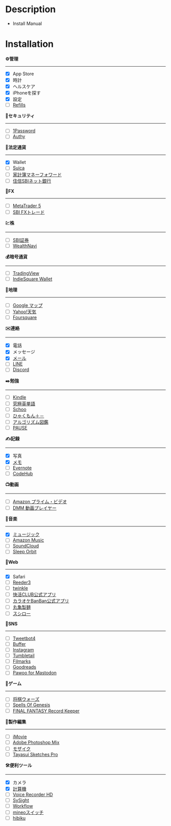 # Description
- Install Manual

# Installation
**⚙管理**
- - -
- [x] App Store
- [x] 時計
- [x] ヘルスケア
- [x] iPhoneを探す
- [x] 設定
- [ ] [Refills](https://itunes.apple.com/jp/app/refills-%E3%82%AB%E3%83%AC%E3%83%B3%E3%83%80%E3%83%BC-%E3%82%B9%E3%82%B1%E3%82%B8%E3%83%A5%E3%83%BC%E3%83%AB%E5%B8%B3-%E3%82%B7%E3%82%B9%E3%83%86%E3%83%A0%E6%89%8B%E5%B8%B3/id341691394?mt=8)

**🚨セキュリティ**
- - -
- [ ] [1Password](https://itunes.apple.com/jp/app/1password/id568903335?mt=8)
- [ ] [Authy](https://itunes.apple.com/jp/app/authy/id494168017?mt=8)

**🐚法定通貨**
- - -
- [x] Wallet
- [ ] [Suica](https://itunes.apple.com/jp/app/suica/id1156875272?mt=8)
- [ ] [家計簿マネーフォワード](https://itunes.apple.com/jp/app/%E5%AE%B6%E8%A8%88%E7%B0%BF%E3%83%9E%E3%83%8D%E3%83%BC%E3%83%95%E3%82%A9%E3%83%AF%E3%83%BC%E3%83%89-%E8%87%AA%E5%8B%95%E9%80%A3%E6%90%BA%E3%81%A7%E7%B0%A1%E5%8D%98-%E4%BA%BA%E6%B0%97%E3%81%AE%E5%AE%B6%E8%A8%88%E7%B0%BF/id594145971?mt=8) 
- [ ] [住信SBIネット銀行](https://itunes.apple.com/jp/app/%E4%BD%8F%E4%BF%A1sbi%E3%83%8D%E3%83%83%E3%83%88%E9%8A%80%E8%A1%8C/id436755036?mt=8)

**💸FX**
- - -
- [ ] [MetaTrader 5](https://itunes.apple.com/jp/app/metatrader-5-%E5%A4%96%E5%9B%BD%E7%82%BA%E6%9B%BF-%E6%A0%AA%E5%BC%8F/id413251709?mt=8)
- [ ] [SBI FXトレード](https://itunes.apple.com/jp/app/sbi-fx%E3%83%88%E3%83%AC%E3%83%BC%E3%83%89-%E6%96%B0%E3%82%A2%E3%83%97%E3%83%AA%E3%83%AA%E3%83%AA%E3%83%BC%E3%82%B9/id1038696508?mt=8)

**💹株**
- - -
- [ ] [SBI証券](https://itunes.apple.com/jp/app/sbi%E8%A8%BC%E5%88%B8-%E6%A0%AA-%E3%82%A2%E3%83%97%E3%83%AA-%E6%A0%AA%E4%BE%A1-%E6%8A%95%E8%B3%87%E6%83%85%E5%A0%B1/id1240742779?mt=8)
- [ ] [WealthNavi](https://itunes.apple.com/jp/app/wealthnavi-%E3%82%A6%E3%82%A7%E3%83%AB%E3%82%B9%E3%83%8A%E3%83%93/id1181342875?mt=8)

**💰暗号通貨**
- - -
- [ ] [TradingView](https://itunes.apple.com/jp/app/tradingview/id1205990992?mt=8)
- [ ] [IndieSquare Wallet](https://itunes.apple.com/jp/app/indiesquare-wallet/id977972108?mt=8)

**🌋地理**
- - -
- [ ] [Google マップ](https://itunes.apple.com/jp/app/google-%E3%83%9E%E3%83%83%E3%83%97/id585027354?mt=8)
- [ ] [Yahoo!天気](https://itunes.apple.com/jp/app/yahoo-%E5%A4%A9%E6%B0%97/id521974902?mt=8)
- [ ] [Foursquare](https://itunes.apple.com/jp/app/foursquare-city-guide/id306934924?mt=8)

**✉️連絡**
- - -
- [x] 電話
- [x] メッセージ
- [x] [メール](https://itunes.apple.com/jp/app/%E3%83%A1%E3%83%BC%E3%83%AB/id1108187098?mt=8)
- [ ] [LINE](https://itunes.apple.com/jp/app/line/id443904275?mt=8)
- [ ] [Discord](https://itunes.apple.com/jp/app/discord/id985746746?mt=8)

**✒️勉強**
- - -
- [ ] [Kindle](https://itunes.apple.com/jp/app/kindle/id302584613?mt=8)
- [ ] [究極英単語](https://itunes.apple.com/jp/app/%E7%A9%B6%E6%A5%B5%E8%8B%B1%E5%8D%98%E8%AA%9E/id556736118?mt=8)
- [ ] [Schoo](https://itunes.apple.com/jp/app/schoo-%E5%8B%95%E7%94%BB%E5%AD%A6%E7%BF%92%E3%82%A2%E3%83%97%E3%83%AA/id903311774?mt=8)
- [ ] [ひゃくもん＋－](https://itunes.apple.com/jp/app/%E3%81%B2%E3%82%83%E3%81%8F%E3%82%82%E3%82%93-%E5%9F%BA%E7%A4%8E%E8%A8%88%E7%AE%97%E5%8A%9B%E3%81%AE%E5%AE%9A%E7%9D%80-%E5%90%91%E4%B8%8A%E3%82%92%E5%9B%B3%E3%82%8B%E7%99%BE%E3%83%9E%E3%82%B9%E8%A8%88%E7%AE%97%E3%82%A2%E3%83%97%E3%83%AA/id1093683479?mt=8)
- [ ] [アルゴリズム図鑑](https://itunes.apple.com/jp/app/%E3%82%A2%E3%83%AB%E3%82%B4%E3%83%AA%E3%82%BA%E3%83%A0%E5%9B%B3%E9%91%91/id1047532631?mt=8)
- [ ] [PAUSE](https://itunes.apple.com/jp/app/pause-relaxation-at-your-fingertip/id991764216?mt=8)

**✍️記録**
- - -
- [x] 写真
- [x] [メモ](https://itunes.apple.com/jp/app/%E3%83%A1%E3%83%A2/id1110145109?mt=8)
- [ ] [Evernote](https://itunes.apple.com/jp/app/evernote/id281796108?mt=8)
- [ ] [CodeHub](https://itunes.apple.com/jp/app/codehub-a-client-for-github/id707173885?mt=8)

**📺動画**
- - -
- [ ] [Amazon プライム・ビデオ](https://itunes.apple.com/jp/app/amazon-%E3%83%97%E3%83%A9%E3%82%A4%E3%83%A0-%E3%83%93%E3%83%87%E3%82%AA/id545519333?mt=8)
- [ ] [DMM 動画プレイヤー](https://itunes.apple.com/jp/app/dmm-%E5%8B%95%E7%94%BB%E3%83%97%E3%83%AC%E3%82%A4%E3%83%A4%E3%83%BC/id663294738?mt=8)

**🎷音楽**
- - -
- [x] [ミュージック](https://itunes.apple.com/jp/app/%E3%83%9F%E3%83%A5%E3%83%BC%E3%82%B8%E3%83%83%E3%82%AF/id1108187390?mt=8)
- [ ] [Amazon Music](https://itunes.apple.com/jp/app/amazon-music/id510855668?mt=8)
- [ ] [SoundCloud](https://itunes.apple.com/jp/app/soundcloud-%E9%9F%B3%E6%A5%BD-%E3%82%AA%E3%83%BC%E3%83%87%E3%82%A3%E3%82%AA/id336353151?mt=8)
- [ ] [Sleep Orbit](https://itunes.apple.com/jp/app/sleep-orbit-%E3%83%AA%E3%83%A9%E3%83%83%E3%82%AF%E3%82%B9%E3%81%97%E3%81%9F3d%E3%82%B5%E3%82%A6%E3%83%B3%E3%83%89/id1215043393?mt=8)

**🏃Web**
- - -
- [x] Safari
- [ ] [Reeder3](https://itunes.apple.com/jp/app/reeder-3/id697846300?mt=8)
- [ ] [twinkle](https://itunes.apple.com/jp/app/twinkle/id463142843?mt=8)
- [ ] [快活CLUB公式アプリ](https://itunes.apple.com/jp/app/%E5%BF%AB%E6%B4%BBclub%E5%85%AC%E5%BC%8F%E3%82%A2%E3%83%97%E3%83%AA/id958083643?mt=8)
- [ ] [カラオケBanBan公式アプリ](https://itunes.apple.com/jp/app/%E3%82%AB%E3%83%A9%E3%82%AA%E3%82%B1banban%E5%85%AC%E5%BC%8F%E3%82%A2%E3%83%97%E3%83%AA/id667211494?mt=8)
- [ ] [丸亀製麺](https://itunes.apple.com/jp/app/%E4%B8%B8%E4%BA%80%E8%A3%BD%E9%BA%BA/id587248280?mt=8)
- [ ] [スシロー](https://itunes.apple.com/jp/app/%E3%82%B9%E3%82%B7%E3%83%AD%E3%83%BC/id551682016?mt=8)

**📵SNS**
- - -
- [ ] [Tweetbot4](https://itunes.apple.com/jp/app/tweetbot-4-for-twitter/id1018355599?mt=8)
- [ ] [Buffer](https://itunes.apple.com/jp/app/buffer-manage-social-media/id490474324?mt=8)
- [ ] [Instagram](https://itunes.apple.com/jp/app/instagram/id389801252?mt=8)
- [ ] [Tumbletail](https://itunes.apple.com/jp/app/tumbletail/id399603784?mt=8)
- [ ] [Filmarks](https://itunes.apple.com/jp/app/filmarks-%E3%83%95%E3%82%A3%E3%83%AB%E3%83%9E%E3%83%BC%E3%82%AF%E3%82%B9/id549126249?mt=8)
- [ ] [Goodreads](https://itunes.apple.com/jp/app/goodreads-book-reviews/id355833469?mt=8)
- [ ] [Pawoo for Mastodon](https://itunes.apple.com/jp/app/pawoo-for-mastodon/id1229070679?mt=8)

**🎲ゲーム**
- - -
- [ ] [将棋ウォーズ](https://itunes.apple.com/jp/app/%E5%B0%86%E6%A3%8B%E3%82%A6%E3%82%A9%E3%83%BC%E3%82%BA/id496801169?mt=8)
- [ ] [Spells Of Genesis](https://itunes.apple.com/jp/app/spells-of-genesis/id1067790324?mt=8)
- [ ] [FINAL FANTASY Record Keeper](https://itunes.apple.com/jp/app/final-fantasy-record-keeper/id866037912?mt=8)

**🎨製作編集**
- - -
- [ ] [iMovie](https://itunes.apple.com/jp/app/imovie/id377298193?mt=8)
- [ ] [Adobe Photoshop Mix](https://itunes.apple.com/jp/app/adobe-photoshop-mix-%E5%86%99%E7%9C%9F%E5%8A%A0%E5%B7%A5%E3%82%A2%E3%83%97%E3%83%AA/id885271158?mt=8)
- [ ] [モザイク](https://itunes.apple.com/jp/app/%E3%83%A2%E3%82%B6%E3%82%A4%E3%82%AF-%E3%81%BC%E3%81%8B%E3%81%97-%E3%83%A2%E3%82%B6%E3%82%A4%E3%82%AF%E5%8A%A0%E5%B7%A5%E3%82%A2%E3%83%97%E3%83%AA-%E6%9C%89%E6%96%99%E7%89%88/id1043821692?mt=8)
- [ ] [Tayasui Sketches Pro](https://itunes.apple.com/jp/app/tayasui-sketches-pro/id671867510?mt=8)

**🛠便利ツール**
- - -
- [x] カメラ
- [x] [計算機](https://itunes.apple.com/jp/app/%E8%A8%88%E7%AE%97%E6%A9%9F/id1069511488?mt=8)
- [ ] [Voice Recorder HD](https://itunes.apple.com/jp/app/voice-recorder-hd/id373045717?mt=8)
- [ ] [SySight](https://itunes.apple.com/jp/app/sysight/id568731681?mt=8)
- [ ] [Workflow](https://itunes.apple.com/jp/app/workflow/id915249334?mt=8)
- [ ] [mineoスイッチ](https://itunes.apple.com/jp/app/mineo%E3%82%B9%E3%82%A4%E3%83%83%E3%83%81/id994047612?mt=8)
- [ ] [hibiku](https://itunes.apple.com/jp/app/hibiku/id673366738?mt=8)
